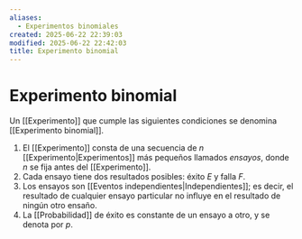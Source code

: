 ```yaml
---
aliases:
  - Experimentos binomiales
created: 2025-06-22 22:39:03
modified: 2025-06-22 22:42:03
title: Experimento binomial
---
```


# Experimento binomial

Un [[Experimento]] que cumple las siguientes condiciones se denomina [[Experimento binomial]].

1. El [[Experimento]] consta de una secuencia de $n$ [[Experimento|Experimentos]] más pequeños llamados *ensayos*, donde $n$ se fija antes del [[Experimento]].
2. Cada ensayo tiene dos resultados posibles: éxito $E$ y falla $F$.
3. Los ensayos son [[Eventos independientes|Independientes]]; es decir, el resultado de cualquier ensayo particular no influye en el resultado de ningún otro ensaño.
4. La [[Probabilidad]] de éxito es constante de un ensayo a otro, y se denota por $p$.
